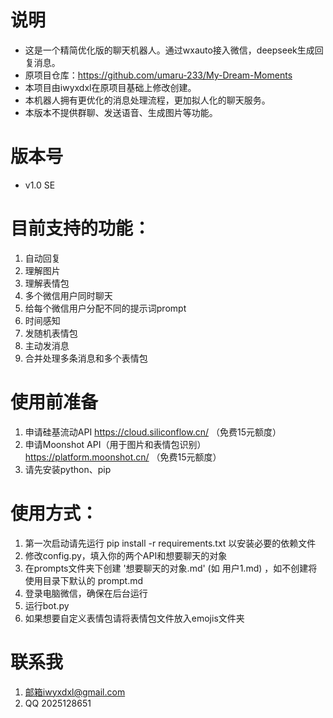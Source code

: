 # 说明
- 这是一个精简优化版的聊天机器人。通过wxauto接入微信，deepseek生成回复消息。
- 原项目仓库：https://github.com/umaru-233/My-Dream-Moments
- 本项目由iwyxdxl在原项目基础上修改创建。
- 本机器人拥有更优化的消息处理流程，更加拟人化的聊天服务。
- 本版本不提供群聊、发送语音、生成图片等功能。

# 版本号
- v1.0 SE

# 目前支持的功能：
1. 自动回复
2. 理解图片
3. 理解表情包
4. 多个微信用户同时聊天
5. 给每个微信用户分配不同的提示词prompt
6. 时间感知
7. 发随机表情包
8. 主动发消息
9. 合并处理多条消息和多个表情包

# 使用前准备
1. 申请硅基流动API https://cloud.siliconflow.cn/ （免费15元额度）
2. 申请Moonshot API（用于图片和表情包识别）https://platform.moonshot.cn/ （免费15元额度）
3. 请先安装python、pip

# 使用方式：
1. 第一次启动请先运行 pip install -r requirements.txt 以安装必要的依赖文件
2. 修改config.py，填入你的两个API和想要聊天的对象
3. 在prompts文件夹下创建 '想要聊天的对象.md' (如 用户1.md) ，如不创建将使用目录下默认的 prompt.md
4. 登录电脑微信，确保在后台运行
5. 运行bot.py
6. 如果想要自定义表情包请将表情包文件放入emojis文件夹

# 联系我
1. 邮箱iwyxdxl@gmail.com
2. QQ 2025128651
